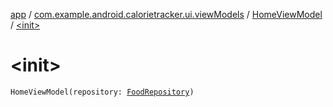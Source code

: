 [app](../../index.md) / [com.example.android.calorietracker.ui.viewModels](../index.md) / [HomeViewModel](index.md) / [&lt;init&gt;](./-init-.md)

# &lt;init&gt;

`HomeViewModel(repository: `[`FoodRepository`](../../com.example.android.calorietracker.domain/-food-repository/index.md)`)`